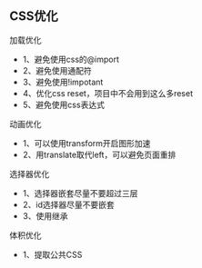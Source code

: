 ## CSS优化

加载优化
- 1、避免使用css的@import
- 2、避免使用通配符
- 3、避免使用!impotant
- 4、优化css reset，项目中不会用到这么多reset
- 5、避免使用css表达式

动画优化
- 1、可以使用transform开启图形加速
- 2、用translate取代left，可以避免页面重排

选择器优化
- 1、选择器嵌套尽量不要超过三层
- 2、id选择器尽量不要嵌套
- 3、使用继承

体积优化
- 1、提取公共CSS
